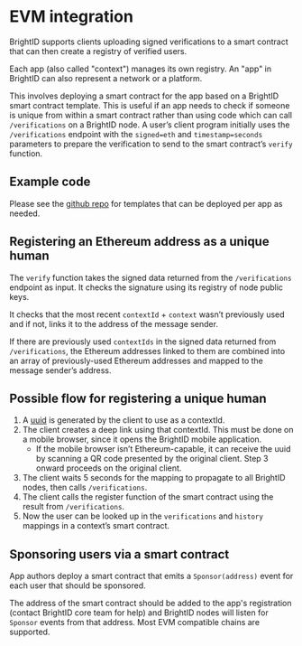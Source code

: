 # EVM integration

BrightID supports clients uploading signed verifications to a smart contract that can then create a registry of verified users.

Each app (also called "context") manages its own registry. An "app" in BrightID can also represent a network or a platform.

This involves deploying a smart contract for the app  based on a BrightID smart contract template. This is useful if an app needs to check if someone is unique from within a smart contract rather than using code which can call `/verifications` on a BrightID node. A user’s client program initially uses the `/verifications` endpoint with the `signed=eth` and `timestamp=seconds` parameters to prepare the verification to send to the smart contract’s `verify` function.

## Example code

Please see the [github repo](https://github.com/BrightID/BrightID-SmartContract) for templates that can be deployed per app as needed.

## Registering an Ethereum address as a unique human

The `verify` function takes the signed data returned from the `/verifications` endpoint as input. It checks the signature using its registry of node public keys.

It checks that the most recent `contextId` + `context` wasn’t previously used and if not, links it to the address of the message sender.

If there are previously used `contextIds` in the signed data returned from `/verifications`, the Ethereum addresses linked to them are combined into an array of previously-used Ethereum addresses and mapped to the message sender’s address.

## Possible flow for registering a unique human

1. A [uuid](https://www.ietf.org/rfc/rfc4122.txt) is generated by the client to use as a contextId.
2. The client creates a deep link using that contextId. This must be done on a mobile browser, since it opens the BrightID mobile application.
    * If the mobile browser isn’t Ethereum-capable, it can receive the uuid by scanning a QR code presented by the original client. Step 3 onward proceeds on the original client.
4. The client waits 5 seconds for the mapping to propagate to all BrightID nodes, then calls `/verifications`.
5. The client calls the register function of the smart contract using the result from `/verifications`.
6. Now the user can be looked up in the `verifications` and `history` mappings in a context’s smart contract.

## Sponsoring users via a smart contract

App authors deploy a smart contract that emits a `Sponsor(address)` event for each user that should be sponsored.

The address of the smart contract should be added to the app's registration (contact BrightID core team for help) and BrightID nodes will listen for `Sponsor` events from that address. Most EVM compatible chains are supported.
